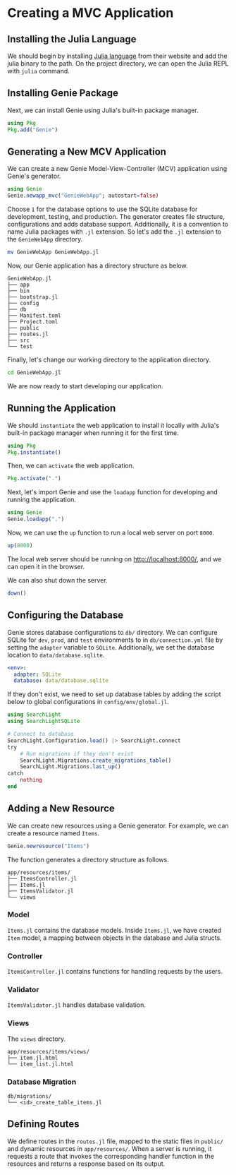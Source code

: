 # Creating a MVC Application
## Installing the Julia Language
We should begin by installing [Julia language](https://julialang.org/) from their website and add the julia binary to the path. On the project directory, we can open the Julia REPL with `julia` command.


## Installing Genie Package
Next, we can install Genie using Julia's built-in package manager.

```julia
using Pkg
Pkg.add("Genie")
```


## Generating a New MCV Application
We can create a new Genie Model-View-Controller (MCV) application using Genie's generator.

```julia
using Genie
Genie.newapp_mvc("GenieWebApp"; autostart=false)
```

Choose `1` for the database options to use the SQLite database for development, testing, and production. The generator creates file structure, configurations and adds database support. Additionally, it is a convention to name Julia packages with `.jl` extension. So let's add the `.jl` extension to the `GenieWebApp` directory.

```bash
mv GenieWebApp GenieWebApp.jl
```

Now, our Genie application has a directory structure as below.

```plaintext
GenieWebApp.jl
├── app
├── bin
├── bootstrap.jl
├── config
├── db
├── Manifest.toml
├── Project.toml
├── public
├── routes.jl
├── src
└── test
```

Finally, let's change our working directory to the application directory.

```bash
cd GenieWebApp.jl
```

We are now ready to start developing our application.


## Running the Application
We should `instantiate` the web application to install it locally with Julia's built-in package manager when running it for the first time.

```julia
using Pkg
Pkg.instantiate()
```

Then, we can `activate` the web application.

```julia
Pkg.activate(".")
```

Next, let's import Genie and use the `loadapp` function for developing and running the application.

```julia
using Genie
Genie.loadapp(".")
```

Now, we can use the `up` function to run a local web server on port `8000`.

```julia
up(8000)
```

The local web server should be running on [http://localhost:8000/](http://localhost:8000/), and we can open it in the browser.

We can also shut down the server.

```julia
down()
```


## Configuring the Database
Genie stores database configurations to `db/` directory. We can configure SQLite for `dev`, `prod`, and `test` environments to in `db/connection.yml` file by setting the `adapter` variable to `SQLite`. Additionally, we set the database location to `data/database.sqlite`.

```yaml
<env>:
  adapter: SQLite
  database: data/database.sqlite
```

If they don't exist, we need to set up database tables by adding the script below to global configurations in `config/env/global.jl`.

```julia
using SearchLight
using SearchLightSQLite

# Connect to database
SearchLight.Configuration.load() |> SearchLight.connect
try
    # Run migrations if they don't exist
    SearchLight.Migrations.create_migrations_table()
    SearchLight.Migrations.last_up()
catch
    nothing
end
```


## Adding a New Resource
We can create new resources using a Genie generator. For example, we can create a resource named `Items`.

```julia
Genie.newresource("Items")
```

The function generates a directory structure as follows.

```plaintext
app/resources/items/
├── ItemsController.jl
├── Items.jl
├── ItemsValidator.jl
└── views
```

### Model
`Items.jl` contains the database models. Inside `Items.jl`, we have created `Item` model, a mapping between objects in the database and Julia structs.

### Controller
`ItemsController.jl` contains functions for handling requests by the users.

### Validator
`ItemsValidator.jl` handles database validation.

### Views
The `views` directory.

```plaintext
app/resources/items/views/
├── item.jl.html
└── item_list.jl.html
```

### Database Migration
```plaintext
db/migrations/
└── <id>_create_table_items.jl
```


## Defining Routes
We define routes in the `routes.jl` file, mapped to the static files in `public/` and dynamic resources in `app/resources/`. When a server is running, it requests a route that invokes the corresponding handler function in the resources and returns a response based on its output.
